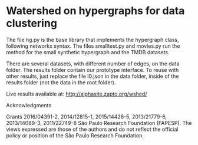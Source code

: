 # Watershed on hypergraphs for data clustering

The file hg.py is the base library that implements the hypergraph class, following networkx syntax. The files smalltest.py and movies.py run the method for the small synthetic hypergraph and the TMDB datasets.

There are several datasets, with different number of edges, on the data folder. The results folder contain our prototype interface. To reuse with other results, just replace the file l0.json in the data folder, inside of the results folder (not the data in the root folder).

Live results available at: http://alphasite.zapto.org/wshed/


Acknowledgments

Grants 2016/04391-2, 2014/12815-1, 2015/14426-5, 2013/21779-6,
2013/14089-3, 2011/22749-8 São Paulo Research Foundation (FAPESP). The
views expressed are those of the authors and do not reflect the
official policy or position of the São Paulo Research Foundation.